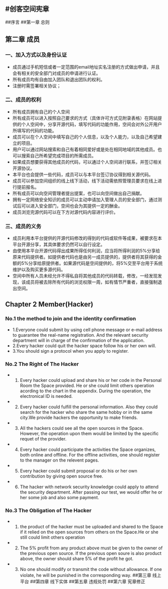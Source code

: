 #创客空间宪章
---
##序言
##第一章 总则
## 第二章    成员

### 一、加入方式以及身份认证
- 成员通过手机短信或者一定范围的email地址实名注册的方式做出申请，并且会有相关的安全部门对成员的申请进行认证。
- 所有成员均有自由加入团队和退出团队的权利。
- 注册时需签署相关协议；

### 二、成员的权利
- 所有成员拥有自己的个人空间
- 所有成员可以进入按照自己要求的方式（具体许可方式见附录表格）在网站提供的个人空间中，分享开源代码，填写代码的功能作用，空间会对外公开用户所填写的代码的功能。
- 成员可以在个人空间中填写自己的个人信息，以及个人能力，以及自己希望建立的项目。
- 用户可以通过网站搜索和自己有着相同爱好或是处在相同地域的其他成员。也可以搜索自己所希望完成项目的所需成员。
- 如果成员想要获得其他成员的代码，可以通过个人空间进行联系，并签订相关开源协议。
- 本平台也会提供一些代码，成员可以与本平台签订协议得到相关源代码。
- 成员可以参加空间组织的线上线下活动，线下活动需依照管理员要求在线上进行提前报名。
- 所有成员可以向空间管理者提出提案，也可以向空间做出自己捐献。
- 拥有一定网络安全知识的成员可以主动申请加入管理人员的安全部门，通过测试后可以进入安全部门，空间也会为其提供一定的酬金。
- 成员浏览完源代码可以在下方对源代码内容进行评价。

### 三、成员的义务
- 成员利用本平台提供的开源代码修改的得到的代码或软件等成果，被要求在本平台开源分享，其具体要求仍然可以自行设定。
- 由使用本平台开源代码得出成果所得任何利润，应当将所得利润的5%分享给原来代码提供者。如提供者代码也是由另一成员提供的，提供者将其获得的金额的5%分享给原提供者。如果源代码是空间提供的，将5%交至平台用于系统维护以及购买更多源代码。
- 空间中所有人员未经允许不得私自将其他成员的代码转载，修改，一经发现发现，该成员将被去除所有代码的浏览权限一周，如有情节严重者，直接强制退出空间。

## Chapter 2 Member(Hacker)

### No.1 the method to join and the identity confirmation
- 1.Everyone could submit by using cell phone message or e-mail address to guarantee the real-name registration. And the relevant security department will in charge of the confirmation of the application.
- 2.Every hacker could quit the hacker space follow his or her own will.
- 3.You should sign a protocol when you apply to register.

### No.2 The Right of The Hacker
- 1. Every hacker could upload and share his or her code in the Personal Room the Space provided. He or she could limit others operation acording to the chart in the appendix. During the operation, the electronical ID is needed.
- 2. Every hacker could fulfill the personal information. Also they could search for the hacker who share the same hobby or in the same city.We provide hackers the opportunity to make friends.
- 3. All the hackers could see all the open sources in the Space. However, the operation upon them would be limited by the specific requet of the provider.
- 4. Every hacker could participate the activities the Space organizes, both online and offline. For the offline activities, one should register to the manager on the relevent pages.
- 5. Every hacker could submit proposal or do his or her own contribution by giving open source free.
- 6. The hacker with network security knowledge could apply to attend the security department. After passing our test, we would offer he or her some job and also some payment. 

### No.3 The Obligation of The Hacker
- 1. the product of the hacker must be uploaded and shared to the Space if it relied on the open sources from others on the Space.He or she still could limit others operation
- 2. The 5% profit from any product above must be given to the owner of the previous open source. If the previous open soure is also product above, the owner should share 5% of the profit he got. 
- 3. No one should modify or transmit the code without allowance. If one violate, he will be punished in the corresponding way. 
##第三章 线上平台
##第四章 线下实体
##第五章 违规处罚
##第六章 宪章修正